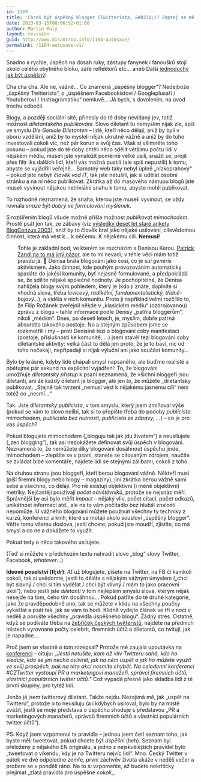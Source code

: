 ```yaml
---
id: 1169
title: 'Chceš být úspěšný blogger (Twitterista, &#8230;)? Zeptej se mě!'
date: 2013-03-15T08:06:52+01:00
author: Martin Malý
layout: revision
guid: http://www.misantrop.info/1164-autosave/
permalink: /1164-autosave-v1/
---
```

Snadno a rychle, úspěch na dosah ruky, zástupy fanynek i fanoušků stojí okolo celého obytného bloku, záře reflektorů etc&#8230; aneb Další [jednoduchý jak být úspěšný](http://jdem.cz/http://radovan.bloger.cz/pribehy-cestovani/Moc-dobre-vim-proc-jsem-tak-uspesny)!

<!--more-->

Cha cha cha. Ale ne, vážně&#8230; Co znamená &#8222;úspěšný blogger&#8220;? Nedejbože &#8222;úspěšný Twitterista&#8220;, o &#8222;úspěšném Facebookistovi / Googleplusaři / Youtuberovi / Instragramatiku&#8220; nemluvě&#8230; Já bych, s dovolením, na úvod trochu odbočil.

Blogy, a později sociální sítě, přinesly do té doby nevídaný jev, totiž možnost _diletantského publikování_. Slovo diletant tu nemyslím nijak zle, spíš ve smyslu _Die Geniale Diletanten_ &#8211; lidé, kteří něco dělají, aniž by byli v oboru vzděláni, aniž by to mysleli nějak ukrutně vážně a aniž by do toho investovali cokoli víc, než pár korun a svůj čas. Však si všimněte toho posunu &#8211; pokud jste do té doby chtěli něco sdělit většímu počtu lidí v nějakém médiu, museli jste vynaložit poměrně velké úsilí, snažit se, projít přes filtr iks dalších lidí, kteří vás možná pustili (ale spíš nepustili) k tomu, abyste se vyjádřili veřejně&#8230; Samotný web taky nebyl úplně &#8222;nízkoprahový&#8220; &#8211; pokud jste nebyli _člověk vod IT_, tak jste netušili, jak si udělat osobní stránku a na ní něco publikovat. Zkrátka až do masového nástupu blogů jste museli vyvinout nějakou netriviální snahu k tomu, abyste mohli publikovat.

To rozhodně neznamená, že snaha, kterou jste museli vyvinout, se vždy rovnala _snaze být dobrý ve formulování myšlenek_.

S rozšířením blogů všude možně přišla možnost _publikovat mimochodem_. Prostě psát jen tak, ze zábavy (viz [výsledky deset let staré ankety BlogCenzus 2003](http://blog.converter.cz/docs/bc03-10.htm)), aniž by to člověk bral jako nějaké usilování, cílevědomou činnost, která má vést k&#8230; k něčemu. K nějakému cíli. **Nemusí!**

<p style="padding-left: 30px;">
  Tohle je základní bod, ve kterém se rozcházím s Denisou Kerou. <a href="http://www.marigold.cz/item/zlata-era-weblogu-5-czech-blogwar-blogologie-a-spor-o-denisu-kerou">Patrick Zandl na to má jiný názor</a>, ale to mi nevadí; v téhle věci mám totiž pravdu já. 🙂 Denisa brala blogování jako cosi, co je <em>sui generis</em> aktivismem. Jako činnost, kde pouhým provozováním automaticky spadáte do jakési komunity, byť nejasně formulované, a předpokládá se, že sdílíte nějaké společné hodnoty. Je pochopitelné, že Denisa nahlížela blogy svým pohledem, který je (kdo ji znáte, doplníte si vhodná slova, třeba <em>levicový, radikální, fundamentalistický, třídně-bojový&#8230;</em>), a viděla v nich komunitu. Proto ji například velmi rozčílilo to, že Filip Rožánek zveřejnil někde v &#8222;klasickém médiu&#8220; (ozdrojovanou) zprávu z blogu &#8211; tahle informace podle Denisy &#8222;patřila bloggerům&#8220;, nikoli &#8222;médiím&#8220;. Dnes, po deseti letech, je, myslím, dobře patrná absurdita takového postoje. No a stejným způsobem jsme se rozkmotřili i my &#8211; proti Denisině tezi o blogování coby manifestaci (postoje, příslušnosti ke komunitě, &#8230;) jsem stavěl tezi blogování coby diletantské aktivity: velká část to dělá jen proto, že je to baví, nic od toho nečekají, nepřipadají si nijak výluční ani jako součást komunity&#8230;
</p>

Bylo by krásné, kdyby lidé chápali smysl napsaného, ale buďme realisté a obětujme pár sekund na explicitní vyjádření: To, že blogování umožňuje _diletantský přístup_ k psaní neznamená, že všichni bloggeři jsou diletanti, ani že každý diletant je blogger, ale jen to, že můžete _diletantsky publikovat. _Stejně tak tvrzení &#8222;nemusí vést k nějakému jasnému cíli&#8220; není totéž co &#8222;nesmí&#8230;&#8220;

Tak. Jste _diletantský publicista_, v tom smyslu, který jsem zmiňoval výše (pokud se vám to slovo nelíbí, tak si to přepište třeba do podoby _publicista mimochodem, publicista bez nutnosti, publicista ze zábavy, &#8230;_) &#8211; co je pro vás _úspěch_?

Pokud blogujete mimochodem (&#8222;bloguju tak jak jdu životem&#8220;) a neusilujete (&#8222;zen blogging&#8220;), tak asi nedokážete definovat svůj úspěch v blogování. Neznamená to, že nemůžete díky blogování dosáhnout úspěchu jinde, mimochodem &#8211; zlepšíte se v psaní, stanete se citovaným zdrojem, naučíte se zvládat blbé komentáře, najdete lidi se stejnými zálibami, cokoli z toho.

Na druhou stranu jsou bloggeři, kteří berou blogování vážně. Někteří musí (píší firemní blogy nebo blogy &#8211; magazíny), jiní zkrátka berou vážně sami sebe a všechno, co dělají. Pro ně existují objektivní (i méně objektivní) metriky. Nejčastěji používají _počet návštěvníků_, protože se nejsnáz měří. Správnější by asi bylo měřit _impact_ &#8211; nějaký vliv, počet citací, počet odkazů, unikátnost informací atd., ale na to vám počítadlo bez hlubší znalosti nepomůže. U vážného blogování můžete používat všechny ty techniky z kurzů, konferencí a knih, které se motají okolo sousloví &#8222;úspěšný blogger&#8220;. Věřte tomu všemu doslova, jestli chcete; pokud jste moudří, zjistíte, co má smysl a co ne a dokážete to využít.

Pokud tedy o něco takového usilujete.

(Teď si můžete v předchozím textu nahradit slovo &#8222;blog&#8220; slovy Twitter, Facebook, _whatever_&#8230;)

**Ideové poselství (tl;dr)**: Ať už blogujete, píšete na Twitter, na FB či kamkoli cokoli, tak si uvědomte, jestli to děláte s nějakým vážným úmyslem (&#8222;chci být slavný / chci si tím vydělat / chci být vlivný / mám to jako pracovní úkol&#8220;), nebo jestli jste _diletanti_ v tom nejlepším smyslu slova, kterým nějak nesejde na tom, čeho tím dosáhnou&#8230; Pokud patříte do té druhé kategorie, jako že pravděpodobně ano, tak se můžete v klidu na všechny poučky vykašlat a psát tak, jak se vám to hodí. Klidně vydejte článek ve tři v noci v neděli a porušte všechny &#8222;pravidla úspěšného blogu&#8220;. Žádný stres. Ostatně, když se podíváte třeba na [žebříček českých twitteristů](http://www.klaboseni.cz/top-twitter.php), najdete na předních místech vyrovnané počty celebrit, firemních účtů a diletantů, co twitují, jak je napadne&#8230;

Proč jsem se vlastně o tom rozepsal? Protože mě zaujala upoutávka na [konferenci](http://www.tuesday.cz/akce/cz-twitter-2013/) &#8211; cituju: &#8222;_Jestli netušíte, kam až vliv Twitteru sahá, kdo ho sleduje, kdo se jím nechá ovlivnit, jak na něm uspět a jak ho můžete využít ve svůj prospěch, pak na této akci nesmíte chybět. Na celodenní konferenci #CZTwitter vystoupí PR a marketingoví manažeři, správci firemních účtů, vlastníci populárních twitter účtů._&#8220; Což vypadá přesně jako skladba lidí z té první skupiny, pro tytéž lidi.

Jenže já jsem twitterový diletant. Takže nejdu. Nezajímá mě, jak &#8222;uspět na Twitteru&#8220;, protože o to neusiluju (a i kdybych usiloval, bylo by na místě zvážit, jestli se moje představa o úspěchu shoduje s představou &#8222;PR a marketingových manažerů, správců firemních účtů a vlastníci populárních twitter účtů&#8220;).

PS: Když jsem vzpomenul ta pravidla &#8211; jednou jsem četl seznam toho, jak byste měli tweetovat, pokud chcete být _úspěšní_ (heh). Seznam byl přeložený z nějakého EN originálu, a jedno z nejskvělejších pravidel bylo &#8222;tweetovat o víkendu, kdy je na Twitteru nejvíc lidí&#8220;. Mno. Český Twitter v pátek ve dvě odpoledne zemře, první záchvěv života ukáže v neděli večer a probere se v pondělí ráno. Na to si vzpomeňte, až budete nekriticky přejímat &#8222;zlatá pravidla pro úspěšné _cokoli_&#8222;.